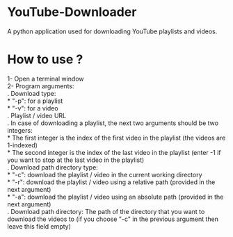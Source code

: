 # YouTube-Downloader
A python application used for downloading YouTube playlists and videos.

# How to use ?
1- Open a terminal window<br />
2- Program arguments:<br />
  . Download type:<br />
    * "-p": for a playlist<br />
    * "-v": for a video<br />
  . Playlist / video URL<br />
  . In case of downloading a playlist, the next two arguments should be two integers:<br />
    * The first integer is the index of the first video in the playlist (the videos are 1-indexed)<br />
    * The second integer is the index of the last video in the playlist (enter -1 if you want to stop at the last video in the playlist)<br />
  . Download path directory type:<br />
    * "-c": download the playlist / video in the current working directory<br />
    * "-r": download the playlist / video using a relative path (provided in the next argument)<br />
    * "-a": download the playlist / video using an absolute path (provided in the next argument)<br />
  . Download path directory: The path of the directory that you want to download the videos to (if you choose "-c" in the previous argument then leave this field empty)<br />
